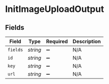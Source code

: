 # InitImageUploadOutput


## Fields

| Field              | Type               | Required           | Description        |
| ------------------ | ------------------ | ------------------ | ------------------ |
| `fields`           | *string*           | :heavy_minus_sign: | N/A                |
| `id`               | *string*           | :heavy_minus_sign: | N/A                |
| `key`              | *string*           | :heavy_minus_sign: | N/A                |
| `url`              | *string*           | :heavy_minus_sign: | N/A                |